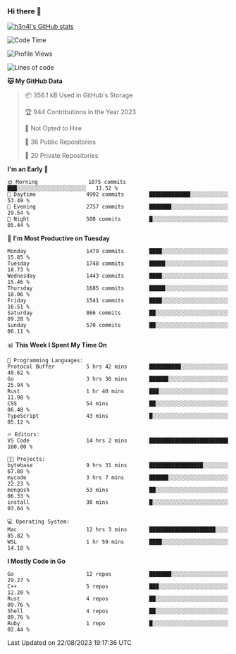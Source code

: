 ### Hi there 👋

[![h3n4l's GitHub stats](https://github-readme-stats.vercel.app/api?username=h3n4l&count_private=true&show_icons=true&theme=radical)](https://github.com/h3n4l/github-readme-stats)

<!--START_SECTION:waka-->
![Code Time](http://img.shields.io/badge/Code%20Time-1%2C513%20hrs%2056%20mins-blue)

![Profile Views](http://img.shields.io/badge/Profile%20Views-3-blue)

![Lines of code](https://img.shields.io/badge/From%20Hello%20World%20I%27ve%20Written-2.7%20million%20lines%20of%20code-blue)

**🐱 My GitHub Data** 

> 📦 356.1 kB Used in GitHub's Storage 
 > 
> 🏆 944 Contributions in the Year 2023
 > 
> 🚫 Not Opted to Hire
 > 
> 📜 36 Public Repositories 
 > 
> 🔑 20 Private Repositories 
 > 
**I'm an Early 🐤** 

```text
🌞 Morning                1075 commits        ███░░░░░░░░░░░░░░░░░░░░░░   11.52 % 
🌆 Daytime                4992 commits        █████████████░░░░░░░░░░░░   53.49 % 
🌃 Evening                2757 commits        ███████░░░░░░░░░░░░░░░░░░   29.54 % 
🌙 Night                  508 commits         █░░░░░░░░░░░░░░░░░░░░░░░░   05.44 % 
```
📅 **I'm Most Productive on Tuesday** 

```text
Monday                   1479 commits        ████░░░░░░░░░░░░░░░░░░░░░   15.85 % 
Tuesday                  1748 commits        █████░░░░░░░░░░░░░░░░░░░░   18.73 % 
Wednesday                1443 commits        ████░░░░░░░░░░░░░░░░░░░░░   15.46 % 
Thursday                 1685 commits        █████░░░░░░░░░░░░░░░░░░░░   18.06 % 
Friday                   1541 commits        ████░░░░░░░░░░░░░░░░░░░░░   16.51 % 
Saturday                 866 commits         ██░░░░░░░░░░░░░░░░░░░░░░░   09.28 % 
Sunday                   570 commits         ██░░░░░░░░░░░░░░░░░░░░░░░   06.11 % 
```


📊 **This Week I Spent My Time On** 

```text
💬 Programming Languages: 
Protocol Buffer          5 hrs 42 mins       ██████████░░░░░░░░░░░░░░░   40.62 % 
Go                       3 hrs 38 mins       ██████░░░░░░░░░░░░░░░░░░░   25.94 % 
Rust                     1 hr 40 mins        ███░░░░░░░░░░░░░░░░░░░░░░   11.98 % 
CSS                      54 mins             ██░░░░░░░░░░░░░░░░░░░░░░░   06.48 % 
TypeScript               43 mins             █░░░░░░░░░░░░░░░░░░░░░░░░   05.12 % 

🔥 Editors: 
VS Code                  14 hrs 2 mins       █████████████████████████   100.00 % 

🐱‍💻 Projects: 
bytebase                 9 hrs 31 mins       █████████████████░░░░░░░░   67.80 % 
mycode                   3 hrs 7 mins        ██████░░░░░░░░░░░░░░░░░░░   22.23 % 
mongosh                  53 mins             ██░░░░░░░░░░░░░░░░░░░░░░░   06.33 % 
install                  30 mins             █░░░░░░░░░░░░░░░░░░░░░░░░   03.64 % 

💻 Operating System: 
Mac                      12 hrs 3 mins       █████████████████████░░░░   85.82 % 
WSL                      1 hr 59 mins        ████░░░░░░░░░░░░░░░░░░░░░   14.18 % 
```

**I Mostly Code in Go** 

```text
Go                       12 repos            ███████░░░░░░░░░░░░░░░░░░   29.27 % 
C++                      5 repos             ███░░░░░░░░░░░░░░░░░░░░░░   12.20 % 
Rust                     4 repos             ██░░░░░░░░░░░░░░░░░░░░░░░   09.76 % 
Shell                    4 repos             ██░░░░░░░░░░░░░░░░░░░░░░░   09.76 % 
Ruby                     1 repo              █░░░░░░░░░░░░░░░░░░░░░░░░   02.44 % 
```




 Last Updated on 22/08/2023 19:17:36 UTC
<!--END_SECTION:waka-->

